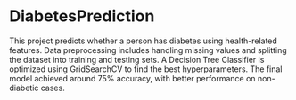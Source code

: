 # DiabetesPrediction
This project predicts whether a person has diabetes using health-related features.
Data preprocessing includes handling missing values and splitting the dataset into training and testing sets.
A Decision Tree Classifier is optimized using GridSearchCV to find the best hyperparameters.
The final model achieved around 75% accuracy, with better performance on non-diabetic cases.
